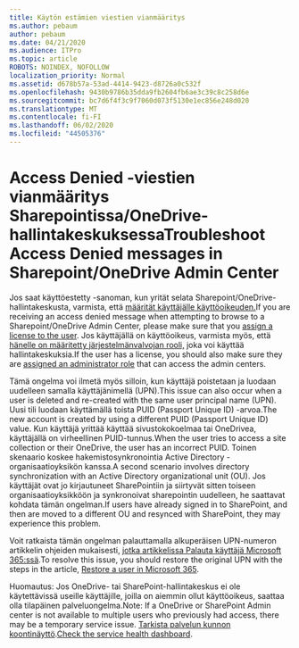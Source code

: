 ```yaml
---
title: Käytön estämien viestien vianmääritys
ms.author: pebaum
author: pebaum
ms.date: 04/21/2020
ms.audience: ITPro
ms.topic: article
ROBOTS: NOINDEX, NOFOLLOW
localization_priority: Normal
ms.assetid: d678b57a-53ad-4414-9423-d8726a0c532f
ms.openlocfilehash: 9430b9786b35dda9fb2604fb6ae3c39c8c258d6e
ms.sourcegitcommit: bc7d6f4f3c9f7060d073f5130e1ec856e248d020
ms.translationtype: MT
ms.contentlocale: fi-FI
ms.lasthandoff: 06/02/2020
ms.locfileid: "44505376"
---
```

# <a name="troubleshoot-access-denied-messages-in-sharepointonedrive-admin-center"></a><span data-ttu-id="4853d-102">Access Denied -viestien vianmääritys Sharepointissa/OneDrive-hallintakeskuksessa</span><span class="sxs-lookup"><span data-stu-id="4853d-102">Troubleshoot Access Denied messages in Sharepoint/OneDrive Admin Center</span></span>

<span data-ttu-id="4853d-103">Jos saat käyttöestetty -sanoman, kun yrität selata Sharepoint/OneDrive-hallintakeskusta, varmista, että [määrität käyttäjälle käyttöoikeuden.](https://docs.microsoft.com/microsoft-365/admin/add-users/add-users)</span><span class="sxs-lookup"><span data-stu-id="4853d-103">If you are receiving an access denied message when attempting to browse to a Sharepoint/OneDrive Admin Center, please make sure that you [assign a license to the user](https://docs.microsoft.com/microsoft-365/admin/add-users/add-users).</span></span> <span data-ttu-id="4853d-104">Jos käyttäjällä on käyttöoikeus, varmista myös, että [hänelle on määritetty järjestelmänvalvojan rooli,](hhttps://docs.microsoft.com/microsoft-365/admin/add-users/about-admin-roles) joka voi käyttää hallintakeskuksia.</span><span class="sxs-lookup"><span data-stu-id="4853d-104">If the user has a license, you should also make sure they are [assigned an administrator role](hhttps://docs.microsoft.com/microsoft-365/admin/add-users/about-admin-roles) that can access the admin centers.</span></span>

<span data-ttu-id="4853d-105">Tämä ongelma voi ilmetä myös silloin, kun käyttäjä poistetaan ja luodaan uudelleen samalla käyttäjänimellä (UPN).</span><span class="sxs-lookup"><span data-stu-id="4853d-105">This issue can also occur when a user is deleted and re-created with the same user principal name (UPN).</span></span> <span data-ttu-id="4853d-106">Uusi tili luodaan käyttämällä toista PUID (Passport Unique ID) -arvoa.</span><span class="sxs-lookup"><span data-stu-id="4853d-106">The new account is created by using a different PUID (Passport Unique ID) value.</span></span> <span data-ttu-id="4853d-107">Kun käyttäjä yrittää käyttää sivustokokoelmaa tai OneDrivea, käyttäjällä on virheellinen PUID-tunnus.</span><span class="sxs-lookup"><span data-stu-id="4853d-107">When the user tries to access a site collection or their OneDrive, the user has an incorrect PUID.</span></span> <span data-ttu-id="4853d-108">Toinen skenaario koskee hakemistosynkronointia Active Directory -organisaatioyksikön kanssa.</span><span class="sxs-lookup"><span data-stu-id="4853d-108">A second scenario involves directory synchronization with an Active Directory organizational unit (OU).</span></span> <span data-ttu-id="4853d-109">Jos käyttäjät ovat jo kirjautuneet SharePointiin ja siirtyvät sitten toiseen organisaatioyksikköön ja synkronoivat sharepointin uudelleen, he saattavat kohdata tämän ongelman.</span><span class="sxs-lookup"><span data-stu-id="4853d-109">If users have already signed in to SharePoint, and then are moved to a different OU and resynced with SharePoint, they may experience this problem.</span></span>

<span data-ttu-id="4853d-110">Voit ratkaista tämän ongelman palauttamalla alkuperäisen UPN-numeron artikkelin ohjeiden mukaisesti, [jotka artikkelissa Palauta käyttäjä Microsoft 365:ssä](https://docs.microsoft.com/microsoft-365/admin/add-users/restore-user).</span><span class="sxs-lookup"><span data-stu-id="4853d-110">To resolve this issue, you should restore the original UPN with the steps in the article, [Restore a user in Microsoft 365](https://docs.microsoft.com/microsoft-365/admin/add-users/restore-user).</span></span>

<span data-ttu-id="4853d-111">Huomautus: Jos OneDrive- tai SharePoint-hallintakeskus ei ole käytettävissä useille käyttäjille, joilla on aiemmin ollut käyttöoikeus, saattaa olla tilapäinen palveluongelma.</span><span class="sxs-lookup"><span data-stu-id="4853d-111">Note: If a OneDrive or SharePoint Admin center is not available to multiple users who previously had access, there may be a temporary service issue.</span></span>  <span data-ttu-id="4853d-112">[Tarkista palvelun kunnon koontinäyttö](https://portal.office.com/adminportal/home#/servicehealth).</span><span class="sxs-lookup"><span data-stu-id="4853d-112">[Check the service health dashboard](https://portal.office.com/adminportal/home#/servicehealth).</span></span>


